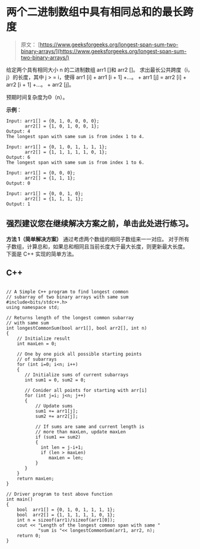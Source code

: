 # 两个二进制数组中具有相同总和的最长跨度

> 原文： [https://www.geeksforgeeks.org/longest-span-sum-two-binary-arrays/](https://www.geeksforgeeks.org/longest-span-sum-two-binary-arrays/)

给定两个具有相同大小 n 的二进制数组 arr1 []和 arr2 []。 求出最长公共跨度（i，j）的长度，其中 j > = i，使得 arr1 [i] + arr1 [i + 1] +…。 + arr1 [j] = arr2 [i] + arr2 [i + 1] +…。 + arr2 [j]。

预期时间复杂度为Θ（n）。

**示例**：

```
Input: arr1[] = {0, 1, 0, 0, 0, 0};
       arr2[] = {1, 0, 1, 0, 0, 1};
Output: 4
The longest span with same sum is from index 1 to 4.

Input: arr1[] = {0, 1, 0, 1, 1, 1, 1};
       arr2[] = {1, 1, 1, 1, 1, 0, 1};
Output: 6
The longest span with same sum is from index 1 to 6.

Input: arr1[] = {0, 0, 0};
       arr2[] = {1, 1, 1};
Output: 0

Input: arr1[] = {0, 0, 1, 0};
       arr2[] = {1, 1, 1, 1};
Output: 1

```

[](https://practice.geeksforgeeks.org/problem-page.php?pid=188)

## 强烈建议您在继续解决方案之前，单击此处进行练习。

**方法 1（简单解决方案）**
通过考虑两个数组的相同子数组来一一对应。 对于所有子数组，计算总和，如果总和相同且当前长度大于最大长度，则更新最大长度。 下面是 C++ 实现的简单方法。

## C++ 

```

// A Simple C++ program to find longest common 
// subarray of two binary arrays with same sum 
#include<bits/stdc++.h> 
using namespace std; 

// Returns length of the longest common subarray 
// with same sum 
int longestCommonSum(bool arr1[], bool arr2[], int n) 
{ 
    // Initialize result 
    int maxLen = 0; 

    // One by one pick all possible starting points 
    // of subarrays 
    for (int i=0; i<n; i++) 
    { 
       // Initialize sums of current subarrays 
       int sum1 = 0, sum2 = 0; 

       // Conider all points for starting with arr[i] 
       for (int j=i; j<n; j++) 
       { 
           // Update sums 
           sum1 += arr1[j]; 
           sum2 += arr2[j]; 

           // If sums are same and current length is 
           // more than maxLen, update maxLen 
           if (sum1 == sum2) 
           { 
             int len = j-i+1; 
             if (len > maxLen) 
                maxLen = len; 
           } 
       } 
    } 
    return maxLen; 
} 

// Driver program to test above function 
int main() 
{ 
    bool  arr1[] = {0, 1, 0, 1, 1, 1, 1}; 
    bool  arr2[] = {1, 1, 1, 1, 1, 0, 1}; 
    int n = sizeof(arr1)/sizeof(arr1[0]); 
    cout << "Length of the longest common span with same "
            "sum is "<< longestCommonSum(arr1, arr2, n); 
    return 0; 
} 

```